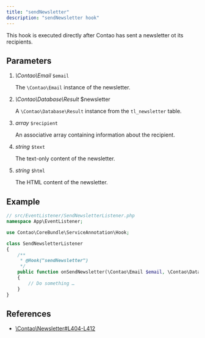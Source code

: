 ```yaml
---
title: "sendNewsletter"
description: "sendNewsletter hook"
---
```



This hook is executed directly after Contao has sent a newsletter ot its recipients.


## Parameters

1. *\Contao\Email* `$email`

    The `\Contao\Email` instance of the newsletter.

2. *\Contao\Database\Result* $newsletter

    A `\Contao\Database\Result` instance from the `tl_newsletter` table.

3. *array* `$recipient`

    An associative array containing information about the recipient.

4. *string* `$text`

    The text-only content of the newsletter.

5. *string* `$html`

   The HTML content of the newsletter.


## Example

```php
// src/EventListener/SendNewsletterListener.php
namespace App\EventListener;

use Contao\CoreBundle\ServiceAnnotation\Hook;

class SendNewsletterListener
{
    /**
     * @Hook("sendNewsletter")
     */
    public function onSendNewsletter(\Contao\Email $email, \Contao\Database\Result $newsletter, array $recipient, string $text, string $html): void
    {
        // Do something …
    }
}
```


## References

* [\Contao\Newsletter#L404-L412](https://github.com/contao/contao/blob/4.7.6/newsletter-bundle/src/Resources/contao/classes/Newsletter.php#L404-L412)
